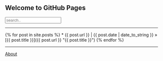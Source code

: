 ## Welcome to GitHub Pages

<form style="margin-bottom:10px;"><input type="text" placeholder="search.."></form>

<hr/>
{% for post in site.posts %}
  *   <span>{{ post.url }} | {{ post.date | date_to_string }}</span> » [{{ post.title }}]({{ post.url }} "{{ post.title }}")
{% endfor %}
<hr/>

[About](about.md)
